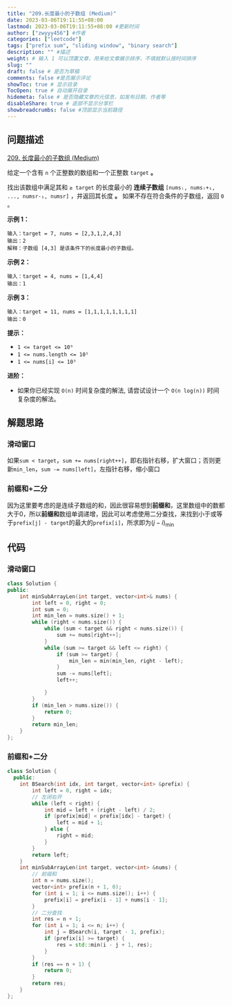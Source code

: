 ```yaml
---
title: "209.长度最小的子数组 (Medium)"
date: 2023-03-06T19:11:55+08:00
lastmod: 2023-03-06T19:11:55+08:00 #更新时间
author: ["zwyyy456"] #作者
categories: ["leetcode"]
tags: ["prefix sum", "sliding window", "binary search"]
description: "" #描述
weight: # 输入 1 可以顶置文章，用来给文章展示排序，不填就默认按时间排序
slug: ""
draft: false # 是否为草稿
comments: false #是否展示评论
showToc: true # 显示目录
TocOpen: true # 自动展开目录
hidemeta: false # 是否隐藏文章的元信息，如发布日期、作者等
disableShare: true # 底部不显示分享栏
showbreadcrumbs: false #顶部显示当前路径
---
```

## 问题描述
[209. 长度最小的子数组 (Medium)](https://leetcode.cn/problems/minimum-size-subarray-sum/)

给定一个含有 `n` 个正整数的数组和一个正整数 `target` **。**

找出该数组中满足其和 `≥ target` 的长度最小的 **连续子数组** `[numsₗ, numsₗ+₁,
..., numsr-₁, numsr]` ，并返回其长度 **。** 如果不存在符合条件的子数组，返回 `0` 。

**示例 1：**

```
输入：target = 7, nums = [2,3,1,2,4,3]
输出：2
解释：子数组 [4,3] 是该条件下的长度最小的子数组。

```

**示例 2：**

```
输入：target = 4, nums = [1,4,4]
输出：1

```

**示例 3：**

```
输入：target = 11, nums = [1,1,1,1,1,1,1,1]
输出：0

```

**提示：**

- `1 <= target <= 10⁹`
- `1 <= nums.length <= 10⁵`
- `1 <= nums[i] <= 10⁵`

**进阶：**

- 如果你已经实现 `O(n)` 时间复杂度的解法, 请尝试设计一个 `O(n log(n))` 时间复杂度的解法。

## 解题思路
### 滑动窗口
如果`sum < target`，`sum += nums[right++]`，即右指针右移，扩大窗口；否则更新`min_len`，`sum -= nums[left]`，左指针右移，缩小窗口

### 前缀和+二分
因为这里要考虑的是连续子数组的和，因此很容易想到**前缀和**，这里数组中的数都大于0，所以**前缀和**数组单调递增，因此可以考虑使用二分查找，来找到小于或等于`prefix[j] - target`的最大的`prefix[i]`，所求即为$(j - i)_{\min}$

## 代码
### 滑动窗口
```cpp
class Solution {
public:
    int minSubArrayLen(int target, vector<int>& nums) {
        int left = 0, right = 0;
        int sum = 0;
        int min_len = nums.size() + 1;
        while (right < nums.size()) {
            while (sum < target && right < nums.size()) {
                sum += nums[right++];
            }
            while (sum >= target && left <= right) {
                if (sum >= target) {
                    min_len = min(min_len, right - left);
                }
                sum -= nums[left];
                left++; 

            }   
        }
        if (min_len > nums.size()) {
            return 0;
        }
        return min_len;
    }
};
```

### 前缀和+二分
```cpp
class Solution {
  public:
    int BSearch(int idx, int target, vector<int> &prefix) {
        int left = 0, right = idx;
        // 左闭右开
        while (left < right) {
            int mid = left + (right - left) / 2;
            if (prefix[mid] < prefix[idx] - target) {
                left = mid + 1;
            } else {
                right = mid;
            }
        }
        return left;
    }
    int minSubArrayLen(int target, vector<int> &nums) {
        // 前缀和
        int n = nums.size();
        vector<int> prefix(n + 1, 0);
        for (int i = 1; i <= nums.size(); i++) {
            prefix[i] = prefix[i - 1] + nums[i - 1];
        }
        // 二分查找
        int res = n + 1;
        for (int i = 1; i <= n; i++) {
            int j = BSearch(i, target - 1, prefix);
            if (prefix[i] >= target) {
                res = std::min(i - j + 1, res);
            }
        }
        if (res == n + 1) {
            return 0;
        }
        return res;
    }
};
```